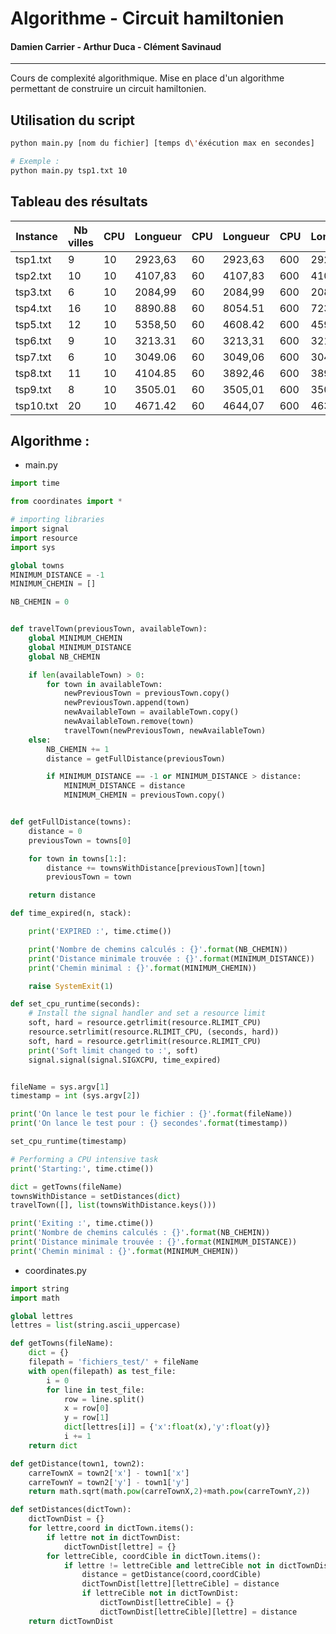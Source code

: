 # Algorithme - Circuit hamiltonien
#### Damien Carrier - Arthur Duca - Clément Savinaud

---

Cours de complexité algorithmique.
Mise en place d'un algorithme permettant de construire un circuit hamiltonien.

## Utilisation du script
```bash
python main.py [nom du fichier] [temps d\'éxécution max en secondes]

# Exemple : 
python main.py tsp1.txt 10
```

## Tableau des résultats

| Instance  | Nb villes | CPU  | Longueur | CPU  | Longueur | CPU  | Longueur |
| --------- | --------- | ---- | -------- | ---- | -------- | ---- | -------- |
| tsp1.txt  | 9         | 10   | 2923,63  | 60   | 2923,63  | 600  | 2923,63  |
| tsp2.txt  | 10        | 10   | 4107,83  | 60   | 4107,83  | 600  | 4107,83  |
| tsp3.txt  | 6         | 10   | 2084,99  | 60   | 2084,99  | 600  | 2084,99  |
| tsp4.txt  | 16        | 10   | 8890.88  | 60   | 8054.51  | 600  | 7238.65  |
| tsp5.txt  | 12        | 10   | 5358,50  | 60   | 4608.42  | 600  | 4592.72  |
| tsp6.txt  | 9         | 10   | 3213.31  | 60   | 3213,31  | 600  | 3213.31  |
| tsp7.txt  | 6         | 10   | 3049.06  | 60   | 3049,06  | 600  | 3049,06  |
| tsp8.txt  | 11        | 10   | 4104.85  | 60   | 3892,46  | 600  | 3892.46  |
| tsp9.txt  | 8         | 10   | 3505.01  | 60   | 3505,01  | 600  | 3505,01  |
| tsp10.txt | 20        | 10   | 4671.42  | 60   | 4644,07  | 600  | 4631,37  |

## Algorithme :

* main.py
```python
import time

from coordinates import *

# importing libraries
import signal
import resource
import sys

global towns
MINIMUM_DISTANCE = -1
MINIMUM_CHEMIN = []

NB_CHEMIN = 0


def travelTown(previousTown, availableTown):
    global MINIMUM_CHEMIN
    global MINIMUM_DISTANCE
    global NB_CHEMIN

    if len(availableTown) > 0:
        for town in availableTown:
            newPreviousTown = previousTown.copy()
            newPreviousTown.append(town)
            newAvailableTown = availableTown.copy()
            newAvailableTown.remove(town)
            travelTown(newPreviousTown, newAvailableTown)
    else:
        NB_CHEMIN += 1
        distance = getFullDistance(previousTown)

        if MINIMUM_DISTANCE == -1 or MINIMUM_DISTANCE > distance:
            MINIMUM_DISTANCE = distance
            MINIMUM_CHEMIN = previousTown.copy()


def getFullDistance(towns):
    distance = 0
    previousTown = towns[0]

    for town in towns[1:]:
        distance += townsWithDistance[previousTown][town]
        previousTown = town

    return distance

def time_expired(n, stack):

    print('EXPIRED :', time.ctime())

    print('Nombre de chemins calculés : {}'.format(NB_CHEMIN))
    print('Distance minimale trouvée : {}'.format(MINIMUM_DISTANCE))
    print('Chemin minimal : {}'.format(MINIMUM_CHEMIN))

    raise SystemExit(1)

def set_cpu_runtime(seconds):
    # Install the signal handler and set a resource limit
    soft, hard = resource.getrlimit(resource.RLIMIT_CPU)
    resource.setrlimit(resource.RLIMIT_CPU, (seconds, hard))
    soft, hard = resource.getrlimit(resource.RLIMIT_CPU)
    print('Soft limit changed to :', soft)
    signal.signal(signal.SIGXCPU, time_expired)


fileName = sys.argv[1]
timestamp = int (sys.argv[2])

print('On lance le test pour le fichier : {}'.format(fileName))
print('On lance le test pour : {} secondes'.format(timestamp))

set_cpu_runtime(timestamp)

# Performing a CPU intensive task
print('Starting:', time.ctime())

dict = getTowns(fileName)
townsWithDistance = setDistances(dict)
travelTown([], list(townsWithDistance.keys()))

print('Exiting :', time.ctime())
print('Nombre de chemins calculés : {}'.format(NB_CHEMIN))
print('Distance minimale trouvée : {}'.format(MINIMUM_DISTANCE))
print('Chemin minimal : {}'.format(MINIMUM_CHEMIN))
```

* coordinates.py
```python
import string
import math

global lettres
lettres = list(string.ascii_uppercase)

def getTowns(fileName):
    dict = {}
    filepath = 'fichiers_test/' + fileName
    with open(filepath) as test_file:
        i = 0
        for line in test_file:
            row = line.split()
            x = row[0]
            y = row[1]
            dict[lettres[i]] = {'x':float(x),'y':float(y)}
            i += 1
    return dict

def getDistance(town1, town2):
    carreTownX = town2['x'] - town1['x']
    carreTownY = town2['y'] - town1['y']
    return math.sqrt(math.pow(carreTownX,2)+math.pow(carreTownY,2))

def setDistances(dictTown):
    dictTownDist = {}
    for lettre,coord in dictTown.items():
        if lettre not in dictTownDist:
            dictTownDist[lettre] = {}
        for lettreCible, coordCible in dictTown.items():
            if lettre != lettreCible and lettreCible not in dictTownDist[lettre]:
                distance = getDistance(coord,coordCible)
                dictTownDist[lettre][lettreCible] = distance
                if lettreCible not in dictTownDist:
                    dictTownDist[lettreCible] = {}
                    dictTownDist[lettreCible][lettre] = distance
    return dictTownDist
```
